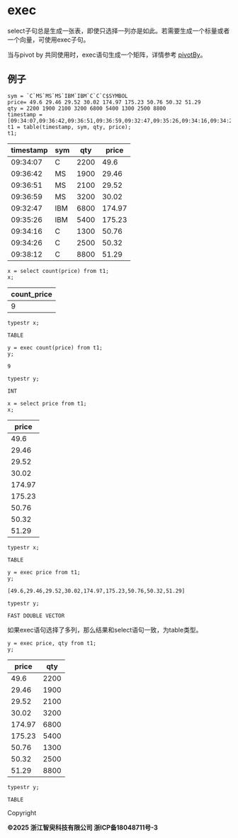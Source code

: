 # exec

select子句总是生成一张表，即使只选择一列亦是如此。若需要生成一个标量或者一个向量，可使用exec子句。

当与pivot by 共同使用时，exec语句生成一个矩阵，详情参考 [pivotBy](pivotBy.md)。

## 例子

```
sym = `C`MS`MS`MS`IBM`IBM`C`C`C$SYMBOL
price= 49.6 29.46 29.52 30.02 174.97 175.23 50.76 50.32 51.29
qty = 2200 1900 2100 3200 6800 5400 1300 2500 8800
timestamp = [09:34:07,09:36:42,09:36:51,09:36:59,09:32:47,09:35:26,09:34:16,09:34:26,09:38:12]
t1 = table(timestamp, sym, qty, price);
t1;
```

| timestamp | sym | qty | price |
| --- | --- | --- | --- |
| 09:34:07 | C | 2200 | 49.6 |
| 09:36:42 | MS | 1900 | 29.46 |
| 09:36:51 | MS | 2100 | 29.52 |
| 09:36:59 | MS | 3200 | 30.02 |
| 09:32:47 | IBM | 6800 | 174.97 |
| 09:35:26 | IBM | 5400 | 175.23 |
| 09:34:16 | C | 1300 | 50.76 |
| 09:34:26 | C | 2500 | 50.32 |
| 09:38:12 | C | 8800 | 51.29 |

```
x = select count(price) from t1;
x;
```

| count\_price |
| --- |
| 9 |

```
typestr x;

TABLE

y = exec count(price) from t1;
y;

9

typestr y;

INT

x = select price from t1;
x;
```

| price |
| --- |
| 49.6 |
| 29.46 |
| 29.52 |
| 30.02 |
| 174.97 |
| 175.23 |
| 50.76 |
| 50.32 |
| 51.29 |

```
typestr x;

TABLE
```

```
y = exec price from t1;
y;

[49.6,29.46,29.52,30.02,174.97,175.23,50.76,50.32,51.29]

typestr y;

FAST DOUBLE VECTOR
```

如果exec语句选择了多列，那么结果和select语句一致，为table类型。

```
y = exec price, qty from t1;
y;
```

| price | qty |
| --- | --- |
| 49.6 | 2200 |
| 29.46 | 1900 |
| 29.52 | 2100 |
| 30.02 | 3200 |
| 174.97 | 6800 |
| 175.23 | 5400 |
| 50.76 | 1300 |
| 50.32 | 2500 |
| 51.29 | 8800 |

```
typestr y;

TABLE
```

Copyright

**©2025 浙江智臾科技有限公司 浙ICP备18048711号-3**
